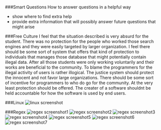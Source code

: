 ###Smart Questions
How to answer questions in a helpful way
* show where to find extra help
* provide extra information that will possibly answer future questions that might arise

###Free Culture
I feel that the situation described is very absurd for the student.
There was no protection for the people who worked those search engines and they
were easily targeted by larger organization. I feel there should be some sort of 
system that offers that kind of protection to individuals that manages those database
that might potentially contain illegal data. After all those students were only working
voluntarily and their works are beneficial to the community. To blame the programmers
for the illegal activity of users is rather illogical. The justice system should
protect the innocent and not favor large organizations. There should be some sort
of incentive for programmers to who do go for the community. At the very least
protection should be offered. The creater of a software shouldnt be held
accountable for how the software is used by end users.

###Linux
![linux screenshot](https://snag.gy/vL64iP.jpg)

###Regex
![regex screenshot1](https://snag.gy/bzgyMV.jpg)
![regex screenshot2](https://snag.gy/VDpOiS.jpg)
![regex screenshot3](https://snag.gy/r4EGyl.jpg)
![regex screenshot4](https://snag.gy/WVN4F6.jpg)
![regex screenshot5](https://snag.gy/miYIQj.jpg)
![regex screenshot6](https://snag.gy/kpdiEW.jpg)
![regex screenshot7](https://snag.gy/quvnYF.jpg)

